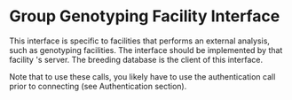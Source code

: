 
# Group Genotyping Facility Interface

This interface is specific to facilities that performs an external analysis, such as genotyping facilities. The interface should be implemented by that facility
's server. The breeding database is the client of this interface.

Note that to use these calls, you likely have to use the authentication call prior to connecting (see Authentication section).


